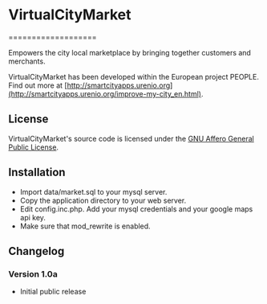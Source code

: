 # VirtualCityMarket
===================

Empowers the city local marketplace by bringing together customers and merchants.

VirtualCityMarket has been developed within the European project PEOPLE. Find out more at [http://smartcityapps.urenio.org](http://smartcityapps.urenio.org/improve-my-city_en.html).

## License
VirtualCityMarket's source code is licensed under the [GNU Affero General Public License](https://www.gnu.org/licenses/agpl.html).

## Installation
* Import data/market.sql to your mysql server.
* Copy the application directory to your web server.
* Edit config.inc.php. Add your mysql credentials and your google maps api key.
* Make sure that mod_rewrite is enabled.

## Changelog

### Version 1.0a
* Initial public release
